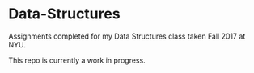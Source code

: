 # Data-Structures
Assignments completed for my Data Structures class taken Fall 2017 at NYU.

This repo is currently a work in progress.